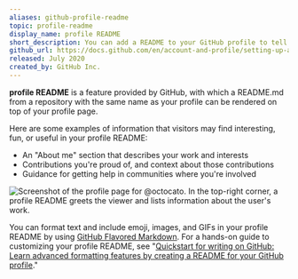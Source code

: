 ```yaml
---
aliases: github-profile-readme
topic: profile-readme
display_name: profile README
short_description: You can add a README to your GitHub profile to tell other people about yourself.
github_url: https://docs.github.com/en/account-and-profile/setting-up-and-managing-your-github-profile/customizing-your-profile/managing-your-profile-readme
released: July 2020
created_by: GitHub Inc.
---
```

**profile README** is a feature provided by GitHub, with which a README.md from a repository with the same name as your profile can be rendered on top of your profile page.

Here are some examples of information that visitors may find interesting, fun, or useful in your profile README:
- An "About me" section that describes your work and interests
- Contributions you're proud of, and context about those contributions
- Guidance for getting help in communities where you're involved

![Screenshot of the profile page for @octocato. In the top-right corner, a profile README greets the viewer and lists information about the user's work.](https://docs.github.com/assets/images/help/repository/profile-with-readme.png)

You can format text and include emoji, images, and GIFs in your profile README by using [GitHub Flavored Markdown](https://github.github.com/gfm/). For a hands-on guide to customizing your profile README, see "[Quickstart for writing on GitHub: Learn advanced formatting features by creating a README for your GitHub profile](https://docs.github.com/get-started/writing-on-github/getting-started-with-writing-and-formatting-on-github/quickstart-for-writing-on-github)."
